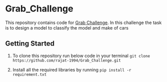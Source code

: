 # Grab_Challenge

<a>This repository contains code for [Grab Challenge](https://www.aiforsea.com/). In this challenge the task is to design a model to classify the model and make of cars</a>

## Getting Started

1. To clone this repository run below code in your terminal
```git clone https://github.com/rajat-1994/Grab_Challenge.git```

2. Install all the required libraries by running
```pip install -r requirement.txt```
